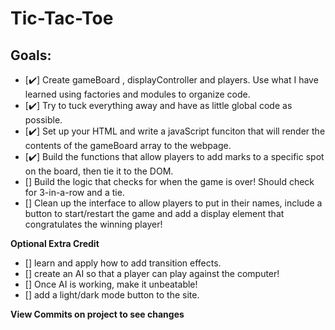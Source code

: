 # Tic-Tac-Toe

## Goals:
- [✔️] Create gameBoard , displayController and players. Use what I have learned using factories and modules to organize code.
- [✔️] Try to tuck everything away and have as little global code as possible.
- [✔️] Set up your HTML and write a javaScript funciton that will render the contents of the gameBoard array to the webpage.
- [✔️] Build the functions that allow players to add marks to a specific spot on the board, then tie it to the DOM.
- [] Build the logic that checks for when the game is over! Should check for 3-in-a-row and a tie.
- [] Clean up the interface to allow players to put in their names, include a button to start/restart the game and add a display element that congratulates the winning player!

**Optional Extra Credit**

- [] learn and apply how to add transition effects.
- [] create an AI so that a player can play against the computer!
- [] Once AI is working, make it unbeatable!
- [] add a light/dark mode button to the site.

**View Commits on project to see changes**
